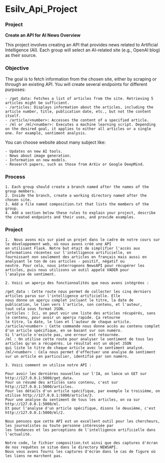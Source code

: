 # Esilv_Api_Project

### Project
**Create an API for AI News Overview**

This project involves creating an API that provides news related to Artificial Intelligence (AI). Each group will select an AI-related site (e.g., OpenAI blog) as their source.

### Objective

The goal is to fetch information from the chosen site, either by scraping or through an existing API. You will create several endpoints for different purposes:

    - /get_data: Fetches a list of articles from the site. Retrieving 5 articles might be sufficient.
    - /articles: Displays information about the articles, including the article number, title, publication date, etc., but not the content itself.
    - /article/<number>: Accesses the content of a specified article.
    - /ml or /ml/<number>: Executes a machine learning script. Depending on the desired goal, it applies to either all articles or a single one. For example, sentiment analysis.

You can choose website about many subject like:

    - Updates on new AI tools.
    - News about image generation.
    - Information on new models.
    - Research papers, such as those from ArXiv or Google DeepMind.

### Process

    1. Each group should create a branch named after the names of the group members.
    2. Inside the branch, create a working directory named after the chosen site.
    3. Add a file named composition.txt that lists the members of the group.
    4. Add a section below these rules to explain your project, describe the created endpoints and their uses, and provide examples.

### Project 

    1.  Nous avons mis sur pied un projet dans le cadre de notre cours sur le développement web, où nous avons créé une API 
    en utilisant Flask. Notre but était de simplifier l'accès aux informations récentes sur l'intelligence artificielle, en 
    fournissant non seulement des articles en français mais aussi en analysant le ton de ces articles - positif, négatif ou 
    neutre. Pour cela, nous interrogeons NewsAPI pour récupérer les articles, puis nous utilisons un outil appelé VADER pour 
    l'analyse de sentiment.

    2. Voici un aperçu des fonctionnalités que nous avons intégrées :
    
    /get_data : Cette route nous permet de collecter les cinq derniers articles parus sur l'intelligence artificielle. Elle 
    nous donne un aperçu complet incluant le titre, la date de publication, le lien vers l'article, son contenu, et l'auteur, 
    tout cela sous format JSON.
    /articles : Ici, on peut voir une liste des articles récupérés, sans le contenu, pour avoir un aperçu rapide. Ça retourne 
    le titre, la date, le lien et l'auteur de chaque article.
    /article/<number> : Cette commande nous donne accès au contenu complet d'un article spécifique, en se basant sur son numéro. 
    Si l'article n'existe pas, une erreur est retournée.
    /ml : On utilise cette route pour analyser le sentiment de tous les articles qu'on a récupérés. Le résultat est un objet JSON 
    qui liste le titre de chaque article avec le sentiment analysé.
    /ml/<number> : Cela nous permet d'effectuer une analyse de sentiment sur un article en particulier, identifié par son numéro.

    3. Voici comment on utilise notre API :
    
    Pour avoir les dernières nouvelles sur l'IA, on lance un GET sur http://127.0.0.1:5000/get_data.
    Pour un résumé des articles sans contenu, c'est sur http://127.0.0.1:5000/articles.
    Pour les détails d'un article spécifique, par exemple le troisième, on utilise http://127.0.0.1:5000/article/3.
    Pour une analyse du sentiment de tous les articles, on va sur http://127.0.0.1:5000/ml.
    Et pour l'analyse d'un article spécifique, disons le deuxième, c'est http://127.0.0.1:5000/ml/2.
    
    Nous pensons que cette API est un excellent outil pour les chercheurs, les journalistes ou toute personne intéressée par 
    les tendances et les perceptions de l'intelligence artificielle dans l'actualité.
    
    Notre code, le fichier composition.txt ainsi que des captures d'écran de nos requêtes se situe dans le directory NEWSAPI. 
    Nous vous avons fourni les captures d'écran dans le cas de figure où les liens ne marchent pas. 
    
